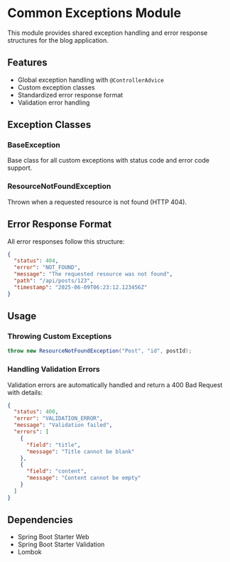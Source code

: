 # Common Exceptions Module

This module provides shared exception handling and error response structures for the blog application.

## Features

- Global exception handling with `@ControllerAdvice`
- Custom exception classes
- Standardized error response format
- Validation error handling

## Exception Classes

### BaseException
Base class for all custom exceptions with status code and error code support.

### ResourceNotFoundException
Thrown when a requested resource is not found (HTTP 404).

## Error Response Format

All error responses follow this structure:

```json
{
  "status": 404,
  "error": "NOT_FOUND",
  "message": "The requested resource was not found",
  "path": "/api/posts/123",
  "timestamp": "2025-06-09T06:23:12.123456Z"
}
```

## Usage

### Throwing Custom Exceptions

```java
throw new ResourceNotFoundException("Post", "id", postId);
```

### Handling Validation Errors

Validation errors are automatically handled and return a 400 Bad Request with details:

```json
{
  "status": 400,
  "error": "VALIDATION_ERROR",
  "message": "Validation failed",
  "errors": [
    {
      "field": "title",
      "message": "Title cannot be blank"
    },
    {
      "field": "content",
      "message": "Content cannot be empty"
    }
  ]
}
```

## Dependencies

- Spring Boot Starter Web
- Spring Boot Starter Validation
- Lombok
